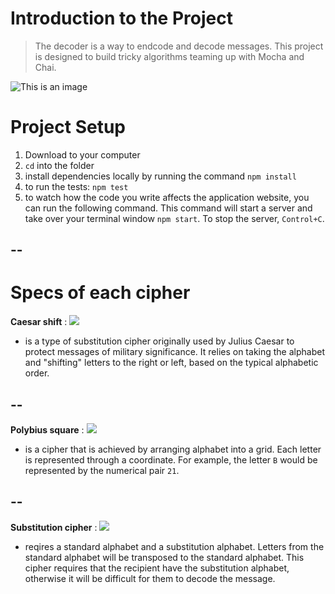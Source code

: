 # Introduction to the Project

> The decoder is a way to endcode and decode messages. This project is designed to build tricky algorithms teaming up with Mocha and Chai.

![This is an image](https://res.cloudinary.com/strive/image/upload/w_1000%2Ch_1000%2Cc_limit/7a945612b738d811880b0244ee5ec0a2-image.png)

# Project Setup

1. Download to your computer
1. `cd` into the folder
1. install dependencies locally by running the command `npm install`
1. to run the tests: `npm test`
1. to watch how the code you write affects the application website, you can run the following command. This command will start a server and take over your terminal window `npm start`. To stop the server, `Control+C`.

## --

# Specs of each cipher

**Caesar shift** :
![](https://res.cloudinary.com/strive/image/upload/w_1000,h_1000,c_limit/b6a94b251bbbe6dae7e3e84ed8be33a4-image.png)

- is a type of substitution cipher originally used by Julius Caesar to protect messages of military significance. It relies on taking the alphabet and "shifting" letters to the right or left, based on the typical alphabetic order.

## --

**Polybius square** :
![](https://media.geeksforgeeks.org/wp-content/uploads/polybius-square.png)

- is a cipher that is achieved by arranging alphabet into a grid. Each letter is represented through a coordinate. For example, the letter `B` would be represented by the numerical pair `21`.

## --

**Substitution cipher** :
![](https://res.cloudinary.com/strive/image/upload/w_1000,h_1000,c_limit/19c12a6ee38ceddd82d75e12edf53189-image.png)

- reqires a standard alphabet and a substitution alphabet. Letters from the standard alphabet will be transposed to the standard alphabet. This cipher requires that the recipient have the substitution alphabet, otherwise it will be difficult for them to decode the message.
